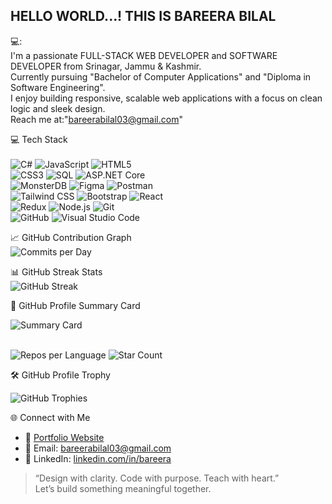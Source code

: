 ## HELLO WORLD...! THIS IS BAREERA BILAL


💻: <br>
I'm a passionate FULL-STACK WEB DEVELOPER and SOFTWARE DEVELOPER from Srinagar, Jammu & Kashmir.  <br>
Currently pursuing "Bachelor of Computer Applications" and "Diploma in Software Engineering". <br>
I enjoy building responsive, scalable web applications with a focus on clean logic and sleek design. <br>
Reach me at:"bareerabilal03@gmail.com" <br>


💻 Tech Stack <br> <br>
![C#](https://img.shields.io/badge/C%23-239120?style=for-the-badge&logo=c-sharp&logoColor=white) 
![JavaScript](https://img.shields.io/badge/JavaScript-F7DF1E?style=for-the-badge&logo=javascript&logoColor=black) 
![HTML5](https://img.shields.io/badge/HTML5-E34F26?style=for-the-badge&logo=html5&logoColor=white) <br>
![CSS3](https://img.shields.io/badge/CSS3-1572B6?style=for-the-badge&logo=css3&logoColor=white) 
![SQL](https://img.shields.io/badge/SQL-4479A1?style=for-the-badge&logo=sql&logoColor=white) 
![ASP.NET Core](https://img.shields.io/badge/ASP.NET_Core-512BD4?style=for-the-badge&logo=.net&logoColor=white) <br>
![MonsterDB](https://img.shields.io/badge/MonsterDB-FF0000?style=for-the-badge&logo=database&logoColor=white) 
![Figma](https://img.shields.io/badge/Figma-F24E1E?style=for-the-badge&logo=figma&logoColor=white) 
![Postman](https://img.shields.io/badge/Postman-FF6C37?style=for-the-badge&logo=postman&logoColor=white) <br>
![Tailwind CSS](https://img.shields.io/badge/Tailwind_CSS-38B2AC?style=for-the-badge&logo=tailwind-css&logoColor=white) 
![Bootstrap](https://img.shields.io/badge/Bootstrap-7952B3?style=for-the-badge&logo=bootstrap&logoColor=white) 
![React](https://img.shields.io/badge/React-61DAFB?style=for-the-badge&logo=react&logoColor=black) <br>
![Redux](https://img.shields.io/badge/Redux-764ABC?style=for-the-badge&logo=redux&logoColor=white) 
![Node.js](https://img.shields.io/badge/Node.js-339933?style=for-the-badge&logo=node.js&logoColor=white) 
![Git](https://img.shields.io/badge/Git-F05032?style=for-the-badge&logo=git&logoColor=white) <br>
![GitHub](https://img.shields.io/badge/GitHub-181717?style=for-the-badge&logo=github&logoColor=white) 
![Visual Studio Code](https://img.shields.io/badge/VS_Code-007ACC?style=for-the-badge&logo=visual-studio-code&logoColor=white) 





📈 GitHub Contribution Graph <br>
![Commits per Day](https://github-profile-summary-cards.vercel.app/api/cards/productive-time?username=Bareera-Bilal&theme=github_dark) 


📊 GitHub Streak Stats <br>
![GitHub Streak](https://github-readme-streak-stats.herokuapp.com/?user=Bareera-Bilal&theme=tokyonight)

🧩 GitHub Profile Summary Card <br>

![Summary Card](https://github-profile-summary-cards.vercel.app/api/cards/profile-details?username=Bareera-Bilal&theme=github_dark) <br> <br>


![Repos per Language](https://github-profile-summary-cards.vercel.app/api/cards/repos-per-language?username=Bareera-Bilal&theme=github_dark)
![Star Count](https://github-profile-summary-cards.vercel.app/api/cards/stats?username=Bareera-Bilal&theme=github_dark) <br>








🛠️ GitHub Profile Trophy <br>

![GitHub Trophies](https://github-profile-trophy.vercel.app/?username=Bareera-Bilal&theme=tokyonight&row=1&column=7)




🌐 Connect with Me

- 💼 [Portfolio Website](https://github.com/Bareera-Bilal/Personal-Portfolio-Website)  
- 📧 Email: bareerabilal03@gmail.com 
- 💬 LinkedIn: [linkedin.com/in/bareera](www.linkedin.com/in/bareera-bilal03)



> “Design with clarity. Code with purpose. Teach with heart.”   
Let’s build something meaningful together.








